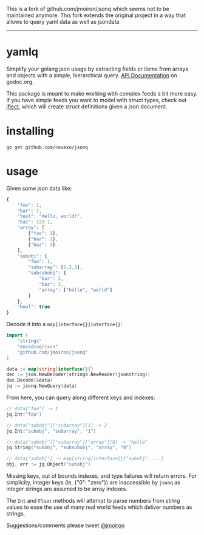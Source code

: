 
This is a fork of github.com/jmoiron/jsonq which seems not to be maintained anymore. This fork extends the original project in a way that allows to query yaml data as well as jsondata

---

# yamlq
Simplify your golang json usage by extracting fields or items from arrays and objects with a simple, hierarchical query. [API Documentation](http://godoc.org/github.com/jmoiron/jsonq) on godoc.org.

This package is meant to make working with complex feeds a bit more easy. If you have simple feeds you want to model with struct types, check out [jflect](http://github.com/str1ngs/jflect), which will create struct definitions given a json document.

# installing

```
go get github.com/covexo/jsonq
```

# usage

Given some json data like:

```javascript
{
	"foo": 1,
	"bar": 2,
	"test": "Hello, world!",
	"baz": 123.1,
	"array": [
		{"foo": 1},
		{"bar": 2},
		{"baz": 3}
	],
	"subobj": {
		"foo": 1,
		"subarray": [1,2,3],
		"subsubobj": {
			"bar": 2,
			"baz": 3,
			"array": ["hello", "world"]
		}
	},
	"bool": true
}
```

Decode it into a `map[interface{}]interface{}`:

```go
import (
	"strings"
	"encoding/json"
	"github.com/jmoiron/jsonq"
)

data := map[string]interface{}{}
dec := json.NewDecoder(strings.NewReader(jsonstring))
dec.Decode(&data)
jq := jsonq.NewQuery(data)
```

From here, you can query along different keys and indexes:

```go
// data["foo"] -> 1
jq.Int("foo")

// data["subobj"]["subarray"][1] -> 2
jq.Int("subobj", "subarray", "1")

// data["subobj"]["subarray"]["array"][0] -> "hello"
jq.String("subobj", "subsubobj", "array", "0")

// data["subobj"] -> map[string]interface{}{"subobj": ...}
obj, err := jq.Object("subobj")
```

Missing keys, out of bounds indexes, and type failures will return errors.
For simplicity, integer keys (ie, {"0": "zero"}) are inaccessible
by `jsonq` as integer strings are assumed to be array indexes.

The `Int` and `Float` methods will attempt to parse numbers from string
values to ease the use of many real world feeds which deliver numbers as strings.

Suggestions/comments please tweet [@jmoiron](http://twitter.com/jmoiron)

